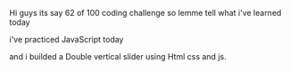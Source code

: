 Hi guys its say 62 of 100 coding challenge so lemme tell what i've learned today

i've practiced JavaScript today

and i builded a Double vertical slider using Html css and js.

